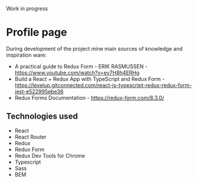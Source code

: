  Work in progress

# Profile page

During development of the project mine main sources of knowledge and inspiration ware:

- A practical guide to Redux Form - ERIK RASMUSSEN 
        - https://www.youtube.com/watch?v=ey7H8h4ERHg
- Build a React + Redux App with TypeScript and Redux Form 
        - https://levelup.gitconnected.com/react-js-typescript-redux-redux-form-jest-e522995ebe36
- Redux Forms Documentation
        - https://redux-form.com/8.3.0/
  

## Technologies used

- React
- React Router
- Redux
- Redux Form
- Redux Dev Tools for Chrome
- Typescript
- Sass
- BEM